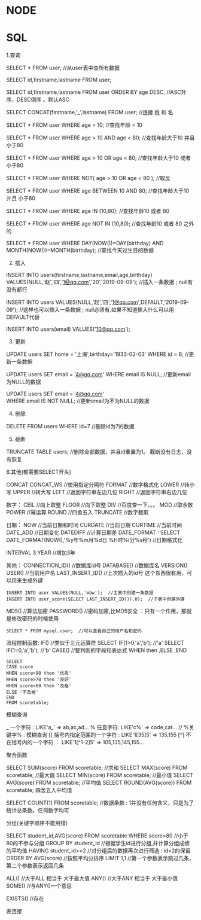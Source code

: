 # NODE

# SQL

1.查询

SELECT * FROM user;  //从user表中查所有数据

SELECT id,firstname,lastname 
FROM user;

SELECT id,firstname,lastname 
FROM user
ORDER BY age DESC;   //ASC升序，DESC倒序 。默认ASC

SELECT CONCAT(firstname,'_',lastname) FROM user;   //连接 姓 和 名

SELECT * FROM user WHERE age = 10;  //查找年龄 = 10

SELECT * FROM user WHERE age > 10 AND age < 80;     //查找年龄大于10 并且 小于80

SELECT * FROM user WHERE age > 10 OR age < 80;      //查找年龄大于10 或者 小于80

SELECT * FROM user WHERE NOT( age > 10 OR age < 80 );  //取反 


SELECT * FROM user WHERE age BETWEEN 10 AND 80;     //查找年龄大于10 并且 小于80

SELECT * FROM user WHERE age IN (10,80);   //查找年龄10 或者 80 

SELECT * FROM user WHERE age NOT IN (10,80); //查找年龄10 或者 80 之外的

SELECT * FROM user 
WHERE DAY(NOW())=DAY(birthday) AND MONTH(NOW())=MONTH(birthday);        //查找今天过生日的数据


2. 插入 

INSERT INTO users(firstname,lastname,email,age,birthday)
VALUES(NULL,'赵','四','1@qq.com','20','2019-09-09');                 //插入一条数据 ; null有没有都行

INSERT INTO users
VALUES(NULL,'赵','四','1@qq.com',DEFAULT,'2019-09-09');                //这样也可以插入一条数据 ; null必须有.如果不知道插入什么可以用DEFAULT代替

INSERT INTO users(email)
VALUES('10@qq.com');


3. 更新

UPDATE users
SET home = '上海',birthday='1933-02-03'
WHERE id = 6;                                                       //更新一条数据

UPDATE users
SET email = '4@qq.com'
WHERE email IS NULL;                                //更新email为NULL的数据

UPDATE users
SET email = '4@qq.com'  
WHERE email IS NOT NULL;                            //更新email为不为NULL的数据



4. 删除

DELETE FROM users
WHERE id=7                                          //删除id为7的数据


5. 截断

TRUNCATE TABLE users;       //删除全部数据，并且id重置为1。 截断没有日志，没有恢复

6.其他(都需要SELECT开头)

CONCAT
CONCAT_WS           //使用指定分隔符
FORMAT              //数字格式化
LOWER           //转小写
UPPER           //转大写
LEFT             //返回字符串左边几位
RIGHT            //返回字符串右边几位


数字：
CEIL            //向上取整
FLOOR           //向下取整
DIV             //百度查一下。。。
MOD              //取余数
POWER           //幂运算
ROUND            //四舍五入
TRUNCATE              //数字截取


日期：
NOW             //当前日期和时间
CURDATE              //当前日期
CURTIME             //当前时间
DATE_ADD            //日期变化
DATEDIFF            //计算日期差
DATE_FORMAT       :   SELECT DATE_FORMAT(NOW(),'%y年%m月%d日 %H时%i分%s秒')      //日期格式化

INTERVAL 3 YEAR         //增加3年


其他：
CONNECTION_ID()  //数据库id号
DATABASE()  //数据库名
VERSION()
USER()   //当前用户名
LAST_INSERT_ID() //上次插入的id号  这个东西很有用，可以用来生成外键
```
INSERT INTO user VALUES(NULL,'mbw');  //主表中创建一条数据
INSERT INTO user_score(SELECT LAST_INSERT_ID()),0);  //子表中创建外键
```

MD5()  //算法加密
PASSWORD()  //密码加密,比MD5安全 ：只有一个作用，那就是修改密码的时候使用
```
SELECT * FROM mysql.user;  //可以查看自己的用户名和密码
```


流程控制函数:
IF()  //类似于三元运算符 SELECT IF(1>0,'a','b'); //'a'  SELECT IF(1=0,'a','b');  //'b'
CASE()  //要判断的字段和表达式 WHEN then ,ELSE ,END
```
SELECT
CASE score
WHEN score>90 then '优秀'
WHEN score>70 then '良好'
WHEN score>60 then '及格'
ELSE '不及格'
END
FROM scoretable;   
```

模糊查询

_ 一个字符 : LIKE'a_'  => ab,ac,ad...
% 任意字符: LIKE'c%' => code,cat...   // %关键字% : 模糊查询
[] 括号内指定范围的一个字符 : LIKE'1[35]5' => 135,155
[^] 不在括号内的一个字符 ： LIKE'1[^1-2]5' => 105,135,145,155...


聚合函数

SELECT SUM(score) FROM scoretable;  //求和
SELECT MAX(score) FROM scoretable;  //最大值
SELECT MIN(score) FROM scoretable;  //最小值
SELECT AVG(score) FROM scoretable;  //平均值
SELECT ROUND(AVG(score)) FROM scoretable;  四舍五入平均值

SELECT COUNT(1) FROM scoretable;  //数据条数  : 1并没有任何含义，只是为了统计总条数。任何数字均可


分组(关键字顺序不能用错)

SELECT student_id,AVG(score) FROM scoretable
WHERE score>80                          //小于80的不参与分组
GROUP BY student_id                    //根据学生id进行分组,并计算分组成绩的平均值
HAVING student_id>=2                     //对分组后的数据再次进行筛选 : id>2的保留
ORDER BY AVG(score)                     //按照平均分排序
LIMIT 1,1                               //第一个参数表示跳过几条，第二个参数表示返回几条


ALL()   //大于ALL 相当于 大于最大值
ANY()   //大于ANY 相当于 大于最小值
SOME()  //与ANY()一个意思

EXISTS() //存在


表连接































